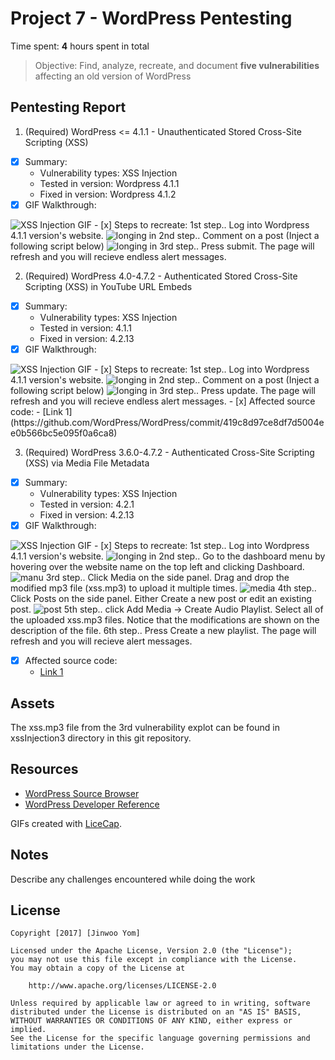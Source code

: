 # Project 7 - WordPress Pentesting

Time spent: **4** hours spent in total

> Objective: Find, analyze, recreate, and document **five vulnerabilities** affecting an old version of WordPress

## Pentesting Report

1. (Required) WordPress <= 4.1.1 - Unauthenticated Stored Cross-Site Scripting (XSS)
  - [x] Summary: 
    - Vulnerability types: XSS Injection
    - Tested in version: Wordpress 4.1.1
    - Fixed in version: Wordpress 4.1.2
  - [x] GIF Walkthrough: 
  <img src="./xssInjection/xssInjection.gif" alt="XSS Injection GIF"/>
  - [x] Steps to recreate: 
  1st step..
  Log into Wordpress 4.1.1 version's website.
  <img src="./xssInjection/logingIn.PNG"/ alt="longing in">
  2nd step..
  Comment on a post (Inject a following script below)
  <img src="./xssInjection/xssInjectionHowTo.png"/ alt="longing in">
  3rd step..
  Press submit. The page will refresh and you will recieve endless alert messages.
  
2. (Required) WordPress  4.0-4.7.2 - Authenticated Stored Cross-Site Scripting (XSS) in YouTube URL Embeds
  - [x] Summary: 
    - Vulnerability types: XSS Injection
    - Tested in version: 4.1.1
    - Fixed in version: 4.2.13
  - [x] GIF Walkthrough: 
  <img src="./xssInjection2/xssInjection.gif" alt="XSS Injection GIF"/>
  - [x] Steps to recreate: 
  1st step..
  Log into Wordpress 4.1.1 version's website.
  <img src="./xssInjection/logingIn.PNG"/ alt="longing in">
  2nd step..
  Comment on a post (Inject a following script below)
  <img src="./xssInjection/xssInjectionHowTo.png"/ alt="longing in">
  3rd step..
  Press update. The page will refresh and you will recieve endless alert messages.
  - [x] Affected source code:
    - [Link 1](https://github.com/WordPress/WordPress/commit/419c8d97ce8df7d5004ee0b566bc5e095f0a6ca8)
    
3. (Required) WordPress 3.6.0-4.7.2 - Authenticated Cross-Site Scripting (XSS) via Media File Metadata
  - [X] Summary: 
    - Vulnerability types: XSS Injection
    - Tested in version: 4.2.1
    - Fixed in version: 4.2.13
  - [X] GIF Walkthrough: 
  <img src="./xssInjection3/xssInjection.gif" alt="XSS Injection GIF"/>
  - [x] Steps to recreate: 
  1st step..
  Log into Wordpress 4.1.1 version's website.
  <img src="./xssInjection/logingIn.PNG"/ alt="longing in">
  2nd step..
  Go to the dashboard menu by hovering over the website name on the top left and clicking Dashboard.
  <img src="./xssInjection3/manu.PNG"/ alt="manu">
  3rd step..
  Click Media on the side panel. Drag and drop the modified mp3 file (xss.mp3) to upload it multiple times.
  <img src="./xssInjection3/media.PNG"/ alt="media">
  4th step..
  Click Posts on the side panel. Either Create a new post or edit an existing post.
  <img src="./xssInjection3/post.PNG"/ alt="post">
  5th step..
  click Add Media -> Create Audio Playlist. Select all of the uploaded xss.mp3 files. Notice that the modifications are shown on the description of the file.
  6th step..
  Press Create a new playlist. The page will refresh and you will recieve alert messages.
  
  - [x] Affected source code:
    - [Link 1](https://github.com/WordPress/WordPress/commit/28f838ca3ee205b6f39cd2bf23eb4e5f52796bd7)

## Assets

The xss.mp3 file from the 3rd vulnerability explot can be found in xssInjection3 directory in this git repository. 

## Resources

- [WordPress Source Browser](https://core.trac.wordpress.org/browser/)
- [WordPress Developer Reference](https://developer.wordpress.org/reference/)

GIFs created with [LiceCap](http://www.cockos.com/licecap/).

## Notes

Describe any challenges encountered while doing the work

## License

    Copyright [2017] [Jinwoo Yom]

    Licensed under the Apache License, Version 2.0 (the "License");
    you may not use this file except in compliance with the License.
    You may obtain a copy of the License at

        http://www.apache.org/licenses/LICENSE-2.0

    Unless required by applicable law or agreed to in writing, software
    distributed under the License is distributed on an "AS IS" BASIS,
    WITHOUT WARRANTIES OR CONDITIONS OF ANY KIND, either express or implied.
    See the License for the specific language governing permissions and
    limitations under the License.